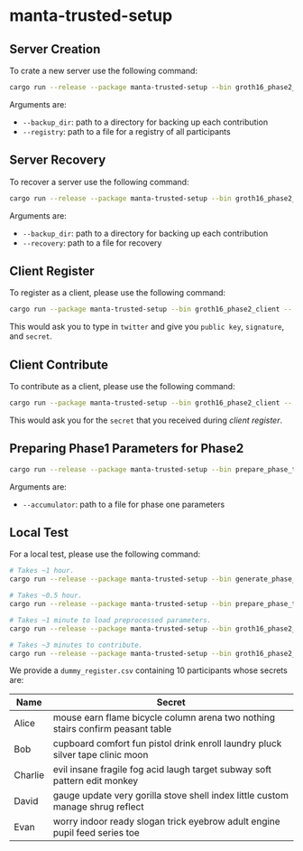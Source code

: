 # manta-trusted-setup

## Server Creation

To crate a new server use the following command: 

```sh
cargo run --release --package manta-trusted-setup --bin groth16_phase2_server -- --backup_dir path_to_backup_directory --registry path_to_registry create
```

Arguments are:

* `--backup_dir`: path to a directory for backing up each contribution
* `--registry`: path to a file for a registry of all participants

## Server Recovery

To recover a server use the following command:

```sh
cargo run --release --package manta-trusted-setup --bin groth16_phase2_server -- --backup_dir path_to_backup_directory --recovery path_to_recovery_file recover
```

Arguments are:

* `--backup_dir`: path to a directory for backing up each contribution
* `--recovery`: path to a file for recovery

## Client Register

To register as a client, please use the following command:

```sh
cargo run --package manta-trusted-setup --bin groth16_phase2_client -- register
```

This would ask you to type in `twitter` and give you `public key`, `signature`, and `secret`.


## Client Contribute

To contribute as a client, please use the following command:

```sh
cargo run --package manta-trusted-setup --bin groth16_phase2_client -- contribute
```

This would ask you for the `secret` that you received during *client register*.

## Preparing Phase1 Parameters for Phase2

```sh
cargo run --release --package manta-trusted-setup --bin prepare_phase_two_parameters -- --accumulator path_to_phase_one_parameter
```

Arguments are:

* `--accumulator`: path to a file for phase one parameters

## Local Test

For a local test, please use the following command:

```sh
# Takes ~1 hour.
cargo run --release --package manta-trusted-setup --bin generate_phase_one_dummy_parameters

# Takes ~0.5 hour.
cargo run --release --package manta-trusted-setup --bin prepare_phase_two_parameters -- --accumulator dummy_phase_one_parameter.data

# Takes ~1 minute to load preprocessed parameters.
cargo run --release --package manta-trusted-setup --bin groth16_phase2_server -- --backup_dir . --registry dummy_register.csv create

# Takes ~3 minutes to contribute.
cargo run --release --package manta-trusted-setup --bin groth16_phase2_client -- contribute
```

We provide a `dummy_register.csv` containing $10$ participants whose secrets are:

| Name | Secret |
| --- | --- |
| Alice |  mouse earn flame bicycle column arena two nothing stairs confirm peasant table |
| Bob |  cupboard comfort fun pistol drink enroll laundry pluck silver tape clinic moon |
| Charlie |  evil insane fragile fog acid laugh target subway soft pattern edit monkey |
| David |  gauge update very gorilla stove shell index little custom manage shrug reflect |
| Evan |  worry indoor ready slogan trick eyebrow adult engine pupil feed series toe |
